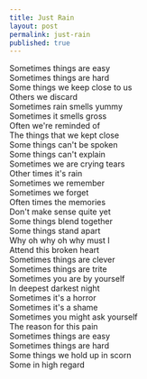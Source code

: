 ```yaml
---
title: Just Rain
layout: post
permalink: just-rain
published: true
---
```

Sometimes things are easy  
Sometimes things are hard  
Some things we keep close to us  
Others we discard  
Sometimes rain smells yummy  
Sometimes it smells gross  
Often we're reminded of  
The things that we kept close  
Some things can't be spoken  
Some things can't explain  
Sometimes we are crying tears  
Other times it's rain  
Sometimes we remember  
Sometimes we forget  
Often times the memories  
Don't make sense quite yet  
Some things blend together  
Some things stand apart  
Why oh why oh why must I  
Attend this broken heart  
Sometimes things are clever  
Sometimes things are trite  
Sometimes you are by yourself  
In deepest darkest night  
Sometimes it's a horror  
Sometimes it's a shame  
Sometimes you might ask yourself  
The reason for this pain  
Sometimes things are easy  
Sometimes things are hard  
Some things we hold up in scorn  
Some in high regard